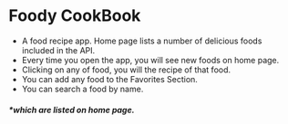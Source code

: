 # Foody CookBook

* A food recipe app. Home page lists a number of delicious foods included in the API.
* Every time you open the app, you will see new foods on home page.
* Clicking on any of food, you will the recipe of that food.
* You can add any food to the Favorites Section.
* You can search a food by name.

##### *which are listed on home page.

